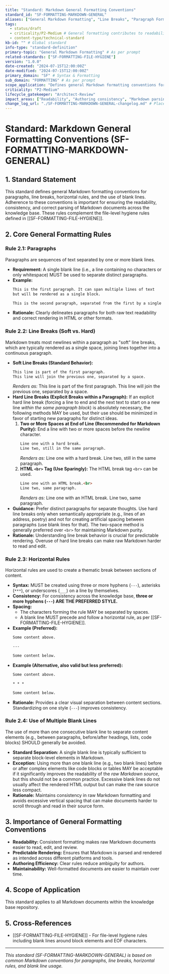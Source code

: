 ```yaml
---
title: "Standard: Markdown General Formatting Conventions"
standard_id: "SF-FORMATTING-MARKDOWN-GENERAL"
aliases: ["General Markdown Formatting", "Line Breaks", "Paragraph Formatting"]
tags:
  - status/draft
  - criticality/P2-Medium # General formatting contributes to readability
  - content-type/technical-standard
kb-id: "" # Global standard
info-type: "standard-definition"
primary-topic: "General Markdown Formatting" # As per prompt
related-standards: ["SF-FORMATTING-FILE-HYGIENE"]
version: "1.0.0"
date-created: "2024-07-15T12:00:00Z"
date-modified: "2024-07-15T12:00:00Z"
primary_domain: "SF" # Syntax & Formatting
sub_domain: "FORMATTING" # As per prompt
scope_application: "Defines general Markdown formatting conventions for paragraphs, line breaks, horizontal rules, and the use of blank lines to ensure readability and consistency."
criticality: "P2-Medium"
lifecycle_gatekeeper: "Architect-Review"
impact_areas: ["Readability", "Authoring consistency", "Markdown parsing", "Rendered output consistency"]
change_log_url: "./SF-FORMATTING-MARKDOWN-GENERAL-changelog.md" # Placeholder
---
```


# Standard: Markdown General Formatting Conventions (SF-FORMATTING-MARKDOWN-GENERAL)

## 1. Standard Statement

This standard defines general Markdown formatting conventions for paragraphs, line breaks, horizontal rules, and the use of blank lines. Adherence to these conventions is important for ensuring the readability, consistency, and correct parsing of Markdown documents across the knowledge base. These rules complement the file-level hygiene rules defined in [[SF-FORMATTING-FILE-HYGIENE]].

## 2. Core General Formatting Rules

### Rule 2.1: Paragraphs
Paragraphs are sequences of text separated by one or more blank lines.
*   **Requirement:** A single blank line (i.e., a line containing no characters or only whitespace) MUST be used to separate distinct paragraphs.
*   **Example:**
    ```markdown
    This is the first paragraph. It can span multiple lines of text
    but will be rendered as a single block.

    This is the second paragraph, separated from the first by a single blank line.
    ```
*   **Rationale:** Clearly delineates paragraphs for both raw text readability and correct rendering in HTML or other formats.

### Rule 2.2: Line Breaks (Soft vs. Hard)
Markdown treats most newlines within a paragraph as "soft" line breaks, which are typically rendered as a single space, joining lines together into a continuous paragraph.
*   **Soft Line Breaks (Standard Behavior):**
    ```markdown
    This line is part of the first paragraph.
    This line will join the previous one, separated by a space.
    ```
    *Renders as:* This line is part of the first paragraph. This line will join the previous one, separated by a space.
*   **Hard Line Breaks (Explicit Breaks within a Paragraph):**
    If an explicit hard line break (forcing a line to end and the next text to start on a new line *within the same paragraph block*) is absolutely necessary, the following methods MAY be used, but their use should be minimized in favor of starting new paragraphs for distinct ideas.
    1.  **Two or More Spaces at End of Line (Recommended for Markdown Purity):** End a line with two or more spaces before the newline character.
        ```markdown
        Line one with a hard break.  
        Line two, still in the same paragraph.
        ```
        *Renders as:*
        Line one with a hard break.
        Line two, still in the same paragraph.
    2.  **HTML `<br>` Tag (Use Sparingly):** The HTML break tag `<br>` can be used.
        ```markdown
        Line one with an HTML break.<br>
        Line two, same paragraph.
        ```
        *Renders as:*
        Line one with an HTML break.
        Line two, same paragraph.
*   **Guidance:** Prefer distinct paragraphs for separate thoughts. Use hard line breaks only when semantically appropriate (e.g., lines of an address, poetry) and not for creating artificial spacing between paragraphs (use blank lines for that). The two-space method is generally preferred over `<br>` for maintaining Markdown purity.
*   **Rationale:** Understanding line break behavior is crucial for predictable rendering. Overuse of hard line breaks can make raw Markdown harder to read and edit.

### Rule 2.3: Horizontal Rules
Horizontal rules are used to create a thematic break between sections of content.
*   **Syntax:** MUST be created using three or more hyphens (`---`), asterisks (`***`), or underscores (`___`) on a line by themselves.
*   **Consistency:** For consistency across the knowledge base, **three or more hyphens (`---`) ARE THE PREFERRED STYLE.**
*   **Spacing:**
    *   The characters forming the rule MAY be separated by spaces.
    *   A blank line MUST precede and follow a horizontal rule, as per [[SF-FORMATTING-FILE-HYGIENE]].
*   **Example (Preferred):**
    ```markdown
    Some content above.

    ---

    Some content below.
    ```
*   **Example (Alternative, also valid but less preferred):**
    ```markdown
    Some content above.

    * * *

    Some content below.
    ```
*   **Rationale:** Provides a clear visual separation between content sections. Standardizing on one style (`---`) improves consistency.

### Rule 2.4: Use of Multiple Blank Lines
The use of more than one consecutive blank line to separate content elements (e.g., between paragraphs, before/after headings, lists, code blocks) SHOULD generally be avoided.
*   **Standard Separation:** A single blank line is typically sufficient to separate block-level elements in Markdown.
*   **Exception:** Using more than one blank line (e.g., two blank lines) before or after complex elements like code blocks or tables MAY be acceptable if it significantly improves the readability of the *raw Markdown source*, but this should not be a common practice. Excessive blank lines do not usually affect the rendered HTML output but can make the raw source less compact.
*   **Rationale:** Maintains consistency in raw Markdown formatting and avoids excessive vertical spacing that can make documents harder to scroll through and read in their source form.

## 3. Importance of General Formatting Conventions

*   **Readability:** Consistent formatting makes raw Markdown documents easier to read, edit, and review.
*   **Predictable Rendering:** Ensures that Markdown is parsed and rendered as intended across different platforms and tools.
*   **Authoring Efficiency:** Clear rules reduce ambiguity for authors.
*   **Maintainability:** Well-formatted documents are easier to maintain over time.

## 4. Scope of Application

This standard applies to all Markdown documents within the knowledge base repository.

## 5. Cross-References
- [[SF-FORMATTING-FILE-HYGIENE]] - For file-level hygiene rules including blank lines around block elements and EOF characters.

---
*This standard (SF-FORMATTING-MARKDOWN-GENERAL) is based on common Markdown conventions for paragraphs, line breaks, horizontal rules, and blank line usage.*
```
